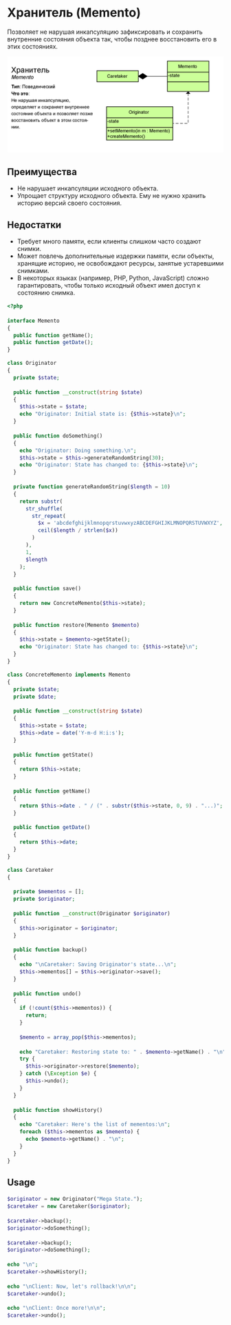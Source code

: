 # Хранитель (Memento)

Позволяет не нарушая инкапсуляцию зафиксировать и сохранить внутренние состояния объекта так, чтобы позднее восстановить его в этих состояниях.

![memento](./memento.png)

## Преимущества

* Не нарушает инкапсуляции исходного объекта.
* Упрощает структуру исходного объекта. Ему не нужно хранить историю версий своего состояния.

## Недостатки

* Требует много памяти, если клиенты слишком часто создают снимки.
* Может повлечь дополнительные издержки памяти, если объекты, хранящие историю, не освобождают ресурсы, занятые устаревшими снимками.
* В некоторых языках (например, PHP, Python, JavaScript) сложно гарантировать, чтобы только исходный объект имел доступ к состоянию снимка.

```php
<?php

interface Memento
{
  public function getName();
  public function getDate();
}
```

```php
class Originator
{
  private $state;

  public function __construct(string $state)
  {
    $this->state = $state;
    echo "Originator: Initial state is: {$this->state}\n";
  }

  public function doSomething()
  {
    echo "Originator: Doing something.\n";
    $this->state = $this->generateRandomString(30);
    echo "Originator: State has changed to: {$this->state}\n";
  }

  private function generateRandomString($length = 10)
  {
    return substr(
      str_shuffle(
        str_repeat(
          $x = 'abcdefghijklmnopqrstuvwxyzABCDEFGHIJKLMNOPQRSTUVWXYZ',
          ceil($length / strlen($x))
        )
      ),
      1,
      $length
    );
  }

  public function save()
  {
    return new ConcreteMemento($this->state);
  }

  public function restore(Memento $memento)
  {
    $this->state = $memento->getState();
    echo "Originator: State has changed to: {$this->state}\n";
  }
}
```

```php
class ConcreteMemento implements Memento
{
  private $state;
  private $date;

  public function __construct(string $state)
  {
    $this->state = $state;
    $this->date = date('Y-m-d H:i:s');
  }

  public function getState()
  {
    return $this->state;
  }

  public function getName()
  {
    return $this->date . " / (" . substr($this->state, 0, 9) . "...)";
  }

  public function getDate()
  {
    return $this->date;
  }
}
```

```php
class Caretaker
{

  private $mementos = [];
  private $originator;

  public function __construct(Originator $originator)
  {
    $this->originator = $originator;
  }

  public function backup()
  {
    echo "\nCaretaker: Saving Originator's state...\n";
    $this->mementos[] = $this->originator->save();
  }

  public function undo()
  {
    if (!count($this->mementos)) {
      return;
    }

    $memento = array_pop($this->mementos);

    echo "Caretaker: Restoring state to: " . $memento->getName() . "\n";
    try {
      $this->originator->restore($memento);
    } catch (\Exception $e) {
      $this->undo();
    }
  }

  public function showHistory()
  {
    echo "Caretaker: Here's the list of mementos:\n";
    foreach ($this->mementos as $memento) {
      echo $memento->getName() . "\n";
    }
  }
}
```

## Usage

```php
$originator = new Originator("Mega State.");
$caretaker = new Caretaker($originator);

$caretaker->backup();
$originator->doSomething();

$caretaker->backup();
$originator->doSomething();

echo "\n";
$caretaker->showHistory();

echo "\nClient: Now, let's rollback!\n\n";
$caretaker->undo();

echo "\nClient: Once more!\n\n";
$caretaker->undo();
```
